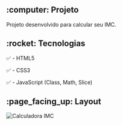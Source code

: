 <h2>:computer: Projeto</h2>
Projeto desenvolvido para calcular seu IMC.

<h2>:rocket: Tecnologias</h2>

:white_check_mark: - HTML5

:white_check_mark: - CSS3

:white_check_mark: - JavaScript (Class, Math, Slice)

<h2>:page_facing_up: Layout</h2>

![Calculadora IMC](https://user-images.githubusercontent.com/45328215/72622358-cc267d80-3921-11ea-87ea-34e185d70c22.png)
